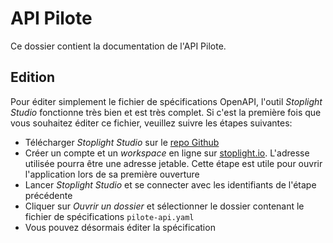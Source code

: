 # API Pilote

Ce dossier contient la documentation de l'API Pilote.

## Edition

Pour éditer simplement le fichier de spécifications OpenAPI, l'outil *Stoplight Studio* fonctionne très bien et est très complet. Si c'est la première fois que vous souhaitez éditer ce fichier, veuillez suivre les étapes suivantes:

- Télécharger *Stoplight Studio* sur le [repo Github](https://github.com/stoplightio/studio/releases)
- Créer un compte et un *workspace* en ligne sur [stoplight.io](https://stoplight.io/welcome). L'adresse utilisée pourra être une adresse jetable. Cette étape est utile pour ouvrir l'application lors de sa première ouverture
- Lancer *Stoplight Studio* et se connecter avec les identifiants de l'étape précédente
- Cliquer sur *Ouvrir un dossier* et sélectionner le dossier contenant le fichier de spécifications `pilote-api.yaml`
- Vous pouvez désormais éditer la spécification

